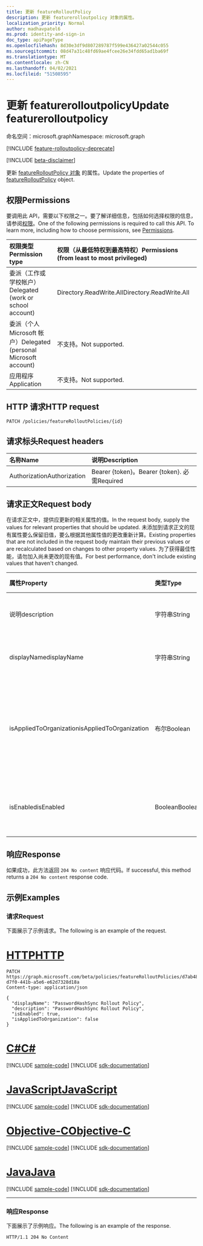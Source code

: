 ```yaml
---
title: 更新 featureRolloutPolicy
description: 更新 featurerolloutpolicy 对象的属性。
localization_priority: Normal
author: madhavpatel6
ms.prod: identity-and-sign-in
doc_type: apiPageType
ms.openlocfilehash: 8d30e3df9d807289787f599e436427a02544c055
ms.sourcegitcommit: 08d47a31c48fd69ae4fcee26e34fdd65ad1ba69f
ms.translationtype: MT
ms.contentlocale: zh-CN
ms.lasthandoff: 04/02/2021
ms.locfileid: "51508595"
---
```

# <a name="update-featurerolloutpolicy"></a><span data-ttu-id="0e31a-103">更新 featurerolloutpolicy</span><span class="sxs-lookup"><span data-stu-id="0e31a-103">Update featurerolloutpolicy</span></span>

<span data-ttu-id="0e31a-104">命名空间：microsoft.graph</span><span class="sxs-lookup"><span data-stu-id="0e31a-104">Namespace: microsoft.graph</span></span>

[!INCLUDE [feature-rolloutpolicy-deprecate](../../includes/directory-featurerolloutpolicies-deprecate.md)]

[!INCLUDE [beta-disclaimer](../../includes/beta-disclaimer.md)]

<span data-ttu-id="0e31a-105">更新 [featureRolloutPolicy 对象](../resources/featurerolloutpolicy.md) 的属性。</span><span class="sxs-lookup"><span data-stu-id="0e31a-105">Update the properties of [featureRolloutPolicy](../resources/featurerolloutpolicy.md) object.</span></span>

## <a name="permissions"></a><span data-ttu-id="0e31a-106">权限</span><span class="sxs-lookup"><span data-stu-id="0e31a-106">Permissions</span></span>

<span data-ttu-id="0e31a-p101">要调用此 API，需要以下权限之一。要了解详细信息，包括如何选择权限的信息，请参阅[权限](/graph/permissions-reference)。</span><span class="sxs-lookup"><span data-stu-id="0e31a-p101">One of the following permissions is required to call this API. To learn more, including how to choose permissions, see [Permissions](/graph/permissions-reference).</span></span>

| <span data-ttu-id="0e31a-109">权限类型</span><span class="sxs-lookup"><span data-stu-id="0e31a-109">Permission type</span></span>                        | <span data-ttu-id="0e31a-110">权限（从最低特权到最高特权）</span><span class="sxs-lookup"><span data-stu-id="0e31a-110">Permissions (from least to most privileged)</span></span> |
|:---------------------------------------|:--------------------------------------------|
| <span data-ttu-id="0e31a-111">委派（工作或学校帐户）</span><span class="sxs-lookup"><span data-stu-id="0e31a-111">Delegated (work or school account)</span></span>     | <span data-ttu-id="0e31a-112">Directory.ReadWrite.All</span><span class="sxs-lookup"><span data-stu-id="0e31a-112">Directory.ReadWrite.All</span></span> |
| <span data-ttu-id="0e31a-113">委派（个人 Microsoft 帐户）</span><span class="sxs-lookup"><span data-stu-id="0e31a-113">Delegated (personal Microsoft account)</span></span> | <span data-ttu-id="0e31a-114">不支持。</span><span class="sxs-lookup"><span data-stu-id="0e31a-114">Not supported.</span></span> |
| <span data-ttu-id="0e31a-115">应用程序</span><span class="sxs-lookup"><span data-stu-id="0e31a-115">Application</span></span>                            | <span data-ttu-id="0e31a-116">不支持。</span><span class="sxs-lookup"><span data-stu-id="0e31a-116">Not supported.</span></span> |

## <a name="http-request"></a><span data-ttu-id="0e31a-117">HTTP 请求</span><span class="sxs-lookup"><span data-stu-id="0e31a-117">HTTP request</span></span>

<!-- { "blockType": "ignored" } -->

```http
PATCH /policies/featureRolloutPolicies/{id}
```

## <a name="request-headers"></a><span data-ttu-id="0e31a-118">请求标头</span><span class="sxs-lookup"><span data-stu-id="0e31a-118">Request headers</span></span>

| <span data-ttu-id="0e31a-119">名称</span><span class="sxs-lookup"><span data-stu-id="0e31a-119">Name</span></span>       | <span data-ttu-id="0e31a-120">说明</span><span class="sxs-lookup"><span data-stu-id="0e31a-120">Description</span></span>|
|:-----------|:-----------|
| <span data-ttu-id="0e31a-121">Authorization</span><span class="sxs-lookup"><span data-stu-id="0e31a-121">Authorization</span></span> | <span data-ttu-id="0e31a-122">Bearer {token}。</span><span class="sxs-lookup"><span data-stu-id="0e31a-122">Bearer {token}.</span></span> <span data-ttu-id="0e31a-123">必需</span><span class="sxs-lookup"><span data-stu-id="0e31a-123">Required</span></span> |

## <a name="request-body"></a><span data-ttu-id="0e31a-124">请求正文</span><span class="sxs-lookup"><span data-stu-id="0e31a-124">Request body</span></span>

<span data-ttu-id="0e31a-125">在请求正文中，提供应更新的相关属性的值。</span><span class="sxs-lookup"><span data-stu-id="0e31a-125">In the request body, supply the values for relevant properties that should be updated.</span></span> <span data-ttu-id="0e31a-126">未添加到请求正文的现有属性要么保留旧值，要么根据其他属性值的更改重新计算。</span><span class="sxs-lookup"><span data-stu-id="0e31a-126">Existing properties that are not included in the request body maintain their previous values or are recalculated based on changes to other property values.</span></span> <span data-ttu-id="0e31a-127">为了获得最佳性能，请勿加入尚未更改的现有值。</span><span class="sxs-lookup"><span data-stu-id="0e31a-127">For best performance, don't include existing values that haven't changed.</span></span>

| <span data-ttu-id="0e31a-128">属性</span><span class="sxs-lookup"><span data-stu-id="0e31a-128">Property</span></span>     | <span data-ttu-id="0e31a-129">类型</span><span class="sxs-lookup"><span data-stu-id="0e31a-129">Type</span></span>        | <span data-ttu-id="0e31a-130">说明</span><span class="sxs-lookup"><span data-stu-id="0e31a-130">Description</span></span> |
|:-------------|:------------|:------------|
|<span data-ttu-id="0e31a-131">说明</span><span class="sxs-lookup"><span data-stu-id="0e31a-131">description</span></span>|<span data-ttu-id="0e31a-132">字符串</span><span class="sxs-lookup"><span data-stu-id="0e31a-132">String</span></span>|<span data-ttu-id="0e31a-133">此策略的说明。</span><span class="sxs-lookup"><span data-stu-id="0e31a-133">A description for this policy.</span></span>|
|<span data-ttu-id="0e31a-134">displayName</span><span class="sxs-lookup"><span data-stu-id="0e31a-134">displayName</span></span>|<span data-ttu-id="0e31a-135">字符串</span><span class="sxs-lookup"><span data-stu-id="0e31a-135">String</span></span>|<span data-ttu-id="0e31a-136">此显示名称的组。</span><span class="sxs-lookup"><span data-stu-id="0e31a-136">The display name for this policy.</span></span>|
|<span data-ttu-id="0e31a-137">isAppliedToOrganization</span><span class="sxs-lookup"><span data-stu-id="0e31a-137">isAppliedToOrganization</span></span>|<span data-ttu-id="0e31a-138">布尔</span><span class="sxs-lookup"><span data-stu-id="0e31a-138">Boolean</span></span>|<span data-ttu-id="0e31a-139">指示是否应当将此功能推出策略应用于整个组织。</span><span class="sxs-lookup"><span data-stu-id="0e31a-139">Indicates whether this feature rollout policy should be applied to the entire organization.</span></span>|
|<span data-ttu-id="0e31a-140">isEnabled</span><span class="sxs-lookup"><span data-stu-id="0e31a-140">isEnabled</span></span>|<span data-ttu-id="0e31a-141">Boolean</span><span class="sxs-lookup"><span data-stu-id="0e31a-141">Boolean</span></span>|<span data-ttu-id="0e31a-142">指示是否启用功能推出。</span><span class="sxs-lookup"><span data-stu-id="0e31a-142">Indicates whether the feature rollout is enabled.</span></span>|

## <a name="response"></a><span data-ttu-id="0e31a-143">响应</span><span class="sxs-lookup"><span data-stu-id="0e31a-143">Response</span></span>

<span data-ttu-id="0e31a-144">如果成功，此方法返回 `204 No content` 响应代码。</span><span class="sxs-lookup"><span data-stu-id="0e31a-144">If successful, this method returns a `204 No content` response code.</span></span>

## <a name="examples"></a><span data-ttu-id="0e31a-145">示例</span><span class="sxs-lookup"><span data-stu-id="0e31a-145">Examples</span></span>

### <a name="request"></a><span data-ttu-id="0e31a-146">请求</span><span class="sxs-lookup"><span data-stu-id="0e31a-146">Request</span></span>

<span data-ttu-id="0e31a-147">下面展示了示例请求。</span><span class="sxs-lookup"><span data-stu-id="0e31a-147">The following is an example of the request.</span></span>

# <a name="http"></a>[<span data-ttu-id="0e31a-148">HTTP</span><span class="sxs-lookup"><span data-stu-id="0e31a-148">HTTP</span></span>](#tab/http)
<!-- {
  "blockType": "request",
  "name": "update_featurerolloutpolicy_policies"
}-->

```http
PATCH https://graph.microsoft.com/beta/policies/featureRolloutPolicies/d7ab4886-d7f0-441b-a5e6-e62d7328d18a
Content-type: application/json

{
  "displayName": "PasswordHashSync Rollout Policy",
  "description": "PasswordHashSync Rollout Policy",
  "isEnabled": true,
  "isAppliedToOrganization": false
}
```
# <a name="c"></a>[<span data-ttu-id="0e31a-149">C#</span><span class="sxs-lookup"><span data-stu-id="0e31a-149">C#</span></span>](#tab/csharp)
[!INCLUDE [sample-code](../includes/snippets/csharp/update-featurerolloutpolicy-policies-csharp-snippets.md)]
[!INCLUDE [sdk-documentation](../includes/snippets/snippets-sdk-documentation-link.md)]

# <a name="javascript"></a>[<span data-ttu-id="0e31a-150">JavaScript</span><span class="sxs-lookup"><span data-stu-id="0e31a-150">JavaScript</span></span>](#tab/javascript)
[!INCLUDE [sample-code](../includes/snippets/javascript/update-featurerolloutpolicy-policies-javascript-snippets.md)]
[!INCLUDE [sdk-documentation](../includes/snippets/snippets-sdk-documentation-link.md)]

# <a name="objective-c"></a>[<span data-ttu-id="0e31a-151">Objective-C</span><span class="sxs-lookup"><span data-stu-id="0e31a-151">Objective-C</span></span>](#tab/objc)
[!INCLUDE [sample-code](../includes/snippets/objc/update-featurerolloutpolicy-policies-objc-snippets.md)]
[!INCLUDE [sdk-documentation](../includes/snippets/snippets-sdk-documentation-link.md)]

# <a name="java"></a>[<span data-ttu-id="0e31a-152">Java</span><span class="sxs-lookup"><span data-stu-id="0e31a-152">Java</span></span>](#tab/java)
[!INCLUDE [sample-code](../includes/snippets/java/update-featurerolloutpolicy-policies-java-snippets.md)]
[!INCLUDE [sdk-documentation](../includes/snippets/snippets-sdk-documentation-link.md)]

---


### <a name="response"></a><span data-ttu-id="0e31a-153">响应</span><span class="sxs-lookup"><span data-stu-id="0e31a-153">Response</span></span>

<span data-ttu-id="0e31a-154">下面展示了示例响应。</span><span class="sxs-lookup"><span data-stu-id="0e31a-154">The following is an example of the response.</span></span>

<!-- {
  "blockType": "response",
  "truncated": true,
} -->

```http
HTTP/1.1 204 No Content
```

<!-- uuid: 16cd6b66-4b1a-43a1-adaf-3a886856ed98
2019-02-04 14:57:30 UTC -->
<!-- {
  "type": "#page.annotation",
  "description": "Update featurerolloutpolicy",
  "keywords": "",
  "section": "documentation",
  "tocPath": ""
}-->


